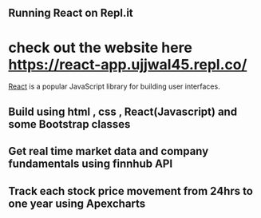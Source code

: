 ## Running React on Repl.it

# check out the website here https://react-app.ujjwal45.repl.co/

[React](https://reactjs.org/) is a popular JavaScript library for building user interfaces.

## Build using html , css , React(Javascript) and some Bootstrap classes

## Get real time market data and company fundamentals using finnhub API
## Track each stock price movement from 24hrs to one year using Apexcharts
